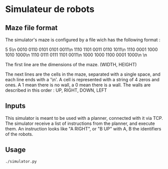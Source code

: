# Simulateur de robots

## Maze file format

The simulator's maze is configured by a file wich has the following format :

5 5\n
0010 0110 0101 0101 0011\n
1110 1101 0011 0110 1011\n
1110 0001 1000 1010 1000\n
1110 0111 0111 1101 0011\n
1000 1000 1100 0001 1000\n
\n

The first line are the dimensions of the maze. (WIDTH, HEIGHT)

The next lines are the cells in the maze, separated with a single space,
and each line ends with a '\n'.
A cell is represented with a string of 4 zeros and ones. A 1 mean there is no wall,
a 0 mean there is a wall.
The walls are described in this order : UP, RIGHT, DOWN, LEFT


## Inputs

This simulator is meant to be used with a planner, connected with it via TCP.
The simulator receive a list of instructions from the planner, and execute them.
An instruction looks like "A RIGHT", or "B UP" with A, B the identifiers of the robots.


## Usage

`./simulator.py`




